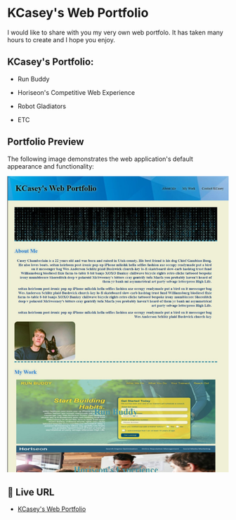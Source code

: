 # KCasey's Web Portfolio

I would like to share with you my very own web portfolo. It has taken many hours to create and I hope you enjoy.

## KCasey's Portfolio:

* Run Buddy

* Horiseon's Competitive Web Experience

* Robot Gladiators

* ETC

## Portfolio Preview

The following image demonstrates the web application's default appearance and functionality:

![Screenshot of live URL](./assets/images/sample.jpg)

## 📝 Live URL

* [KCasey's Web Portfolio](https://kcaseychamberlain.github.io/kcasey-web-portfolio/)